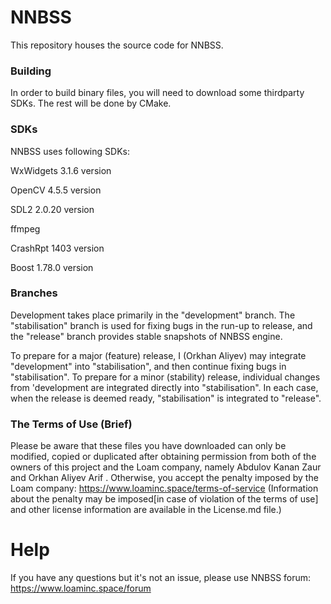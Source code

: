 # NNBSS
This repository houses the source code for NNBSS.


### Building
In order to build binary files, you will need to download some thirdparty SDKs. The rest will be done by CMake. 

### SDKs
NNBSS uses following SDKs: 

WxWidgets 3.1.6 version

OpenCV 4.5.5 version

SDL2 2.0.20 version

ffmpeg

CrashRpt 1403 version

Boost 1.78.0 version

### Branches
Development takes place primarily in the "development" branch. 
The "stabilisation" branch is used for fixing bugs in the run-up to release, 
and the "release" branch provides stable snapshots of NNBSS engine.

To prepare for a major (feature) release, I (Orkhan Aliyev) may integrate "development" into "stabilisation", 
and then continue fixing bugs in "stabilisation". 
To prepare for a minor (stability) release, individual changes from 'development are integrated directly into "stabilisation".
In each case, when the release is deemed ready, "stabilisation" is integrated to "release".


### The Terms of Use (Brief)
Please be aware that these files you have downloaded can only be modified, copied or duplicated after
obtaining permission from both of the owners of this project and the Loam company, namely Abdulov Kanan Zaur and Orkhan Aliyev Arif .
Otherwise, you accept the penalty imposed by the Loam company: https://www.loaminc.space/terms-of-service
(Information about the penalty may be imposed[in case of violation of the terms of use] and other license information are available in the License.md file.)

# Help
If you have any questions but it's not an issue, please use NNBSS forum:
https://www.loaminc.space/forum
